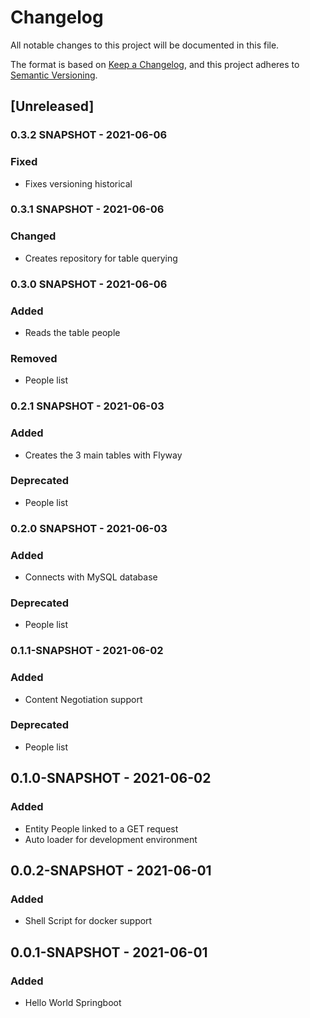 # Changelog
All notable changes to this project will be documented in this file.

The format is based on [Keep a Changelog](https://keepachangelog.com/en/1.0.0/),
and this project adheres to [Semantic Versioning](https://semver.org/spec/v2.0.0.html).

## [Unreleased]

### 0.3.2 SNAPSHOT - 2021-06-06
### Fixed
- Fixes versioning historical

### 0.3.1 SNAPSHOT - 2021-06-06
### Changed
- Creates repository for table querying

### 0.3.0 SNAPSHOT - 2021-06-06
### Added
- Reads the table people

### Removed
- People list

### 0.2.1 SNAPSHOT - 2021-06-03
### Added
- Creates the 3 main tables with Flyway

### Deprecated
- People list

### 0.2.0 SNAPSHOT - 2021-06-03
### Added
- Connects with MySQL database

### Deprecated
- People list

### 0.1.1-SNAPSHOT - 2021-06-02
### Added
- Content Negotiation support

### Deprecated
- People list

## 0.1.0-SNAPSHOT - 2021-06-02
### Added
- Entity People linked to a GET request
- Auto loader for development environment

## 0.0.2-SNAPSHOT - 2021-06-01
### Added
- Shell Script for docker support

## 0.0.1-SNAPSHOT - 2021-06-01
### Added
- Hello World Springboot